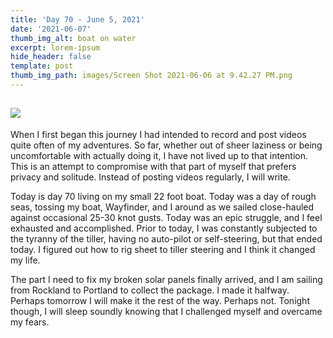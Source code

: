 ```yaml
---
title: 'Day 70 - June 5, 2021'
date: '2021-06-07'
thumb_img_alt: boat on water
excerpt: lorem-ipsum
hide_header: false
template: post
thumb_img_path: images/Screen Shot 2021-06-06 at 9.42.27 PM.png
---
```

## ![](/\_static/app-assets/green-cabbage.png)

When I first began this journey I had intended to record and post videos quite often of my adventures. So far, whether out of sheer laziness or being uncomfortable with actually doing it, I have not lived up to that intention. This is an attempt to compromise with that part of myself that prefers privacy and solitude. Instead of posting videos regularly, I will write.

Today is day 70 living on my small 22 foot boat. Today was a day of rough seas, tossing my boat, Wayfinder, and I around as we sailed close-hauled against occasional 25-30 knot gusts. Today was an epic struggle, and I feel exhausted and accomplished. Prior to today, I was constantly subjected to the tyranny of the tiller, having no auto-pilot or self-steering, but that ended today. I figured out how to rig sheet to tiller steering and I think it changed my life.

The part I need to fix my broken solar panels finally arrived, and I am sailing from Rockland to Portland to collect the package. I made it halfway. Perhaps tomorrow I will make it the rest of the way. Perhaps not. Tonight though, I will sleep soundly knowing that I challenged myself and overcame my fears.
